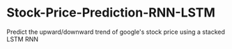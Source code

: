 # Stock-Price-Prediction-RNN-LSTM
Predict the upward/downward trend of google's stock price using a stacked LSTM RNN
